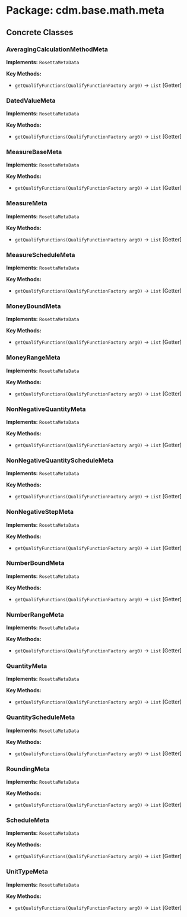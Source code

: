 # Package: cdm.base.math.meta

## Concrete Classes

### AveragingCalculationMethodMeta
**Implements:** `RosettaMetaData` 

**Key Methods:**
- `getQualifyFunctions(QualifyFunctionFactory arg0)` → `List` [Getter]

### DatedValueMeta
**Implements:** `RosettaMetaData` 

**Key Methods:**
- `getQualifyFunctions(QualifyFunctionFactory arg0)` → `List` [Getter]

### MeasureBaseMeta
**Implements:** `RosettaMetaData` 

**Key Methods:**
- `getQualifyFunctions(QualifyFunctionFactory arg0)` → `List` [Getter]

### MeasureMeta
**Implements:** `RosettaMetaData` 

**Key Methods:**
- `getQualifyFunctions(QualifyFunctionFactory arg0)` → `List` [Getter]

### MeasureScheduleMeta
**Implements:** `RosettaMetaData` 

**Key Methods:**
- `getQualifyFunctions(QualifyFunctionFactory arg0)` → `List` [Getter]

### MoneyBoundMeta
**Implements:** `RosettaMetaData` 

**Key Methods:**
- `getQualifyFunctions(QualifyFunctionFactory arg0)` → `List` [Getter]

### MoneyRangeMeta
**Implements:** `RosettaMetaData` 

**Key Methods:**
- `getQualifyFunctions(QualifyFunctionFactory arg0)` → `List` [Getter]

### NonNegativeQuantityMeta
**Implements:** `RosettaMetaData` 

**Key Methods:**
- `getQualifyFunctions(QualifyFunctionFactory arg0)` → `List` [Getter]

### NonNegativeQuantityScheduleMeta
**Implements:** `RosettaMetaData` 

**Key Methods:**
- `getQualifyFunctions(QualifyFunctionFactory arg0)` → `List` [Getter]

### NonNegativeStepMeta
**Implements:** `RosettaMetaData` 

**Key Methods:**
- `getQualifyFunctions(QualifyFunctionFactory arg0)` → `List` [Getter]

### NumberBoundMeta
**Implements:** `RosettaMetaData` 

**Key Methods:**
- `getQualifyFunctions(QualifyFunctionFactory arg0)` → `List` [Getter]

### NumberRangeMeta
**Implements:** `RosettaMetaData` 

**Key Methods:**
- `getQualifyFunctions(QualifyFunctionFactory arg0)` → `List` [Getter]

### QuantityMeta
**Implements:** `RosettaMetaData` 

**Key Methods:**
- `getQualifyFunctions(QualifyFunctionFactory arg0)` → `List` [Getter]

### QuantityScheduleMeta
**Implements:** `RosettaMetaData` 

**Key Methods:**
- `getQualifyFunctions(QualifyFunctionFactory arg0)` → `List` [Getter]

### RoundingMeta
**Implements:** `RosettaMetaData` 

**Key Methods:**
- `getQualifyFunctions(QualifyFunctionFactory arg0)` → `List` [Getter]

### ScheduleMeta
**Implements:** `RosettaMetaData` 

**Key Methods:**
- `getQualifyFunctions(QualifyFunctionFactory arg0)` → `List` [Getter]

### UnitTypeMeta
**Implements:** `RosettaMetaData` 

**Key Methods:**
- `getQualifyFunctions(QualifyFunctionFactory arg0)` → `List` [Getter]

